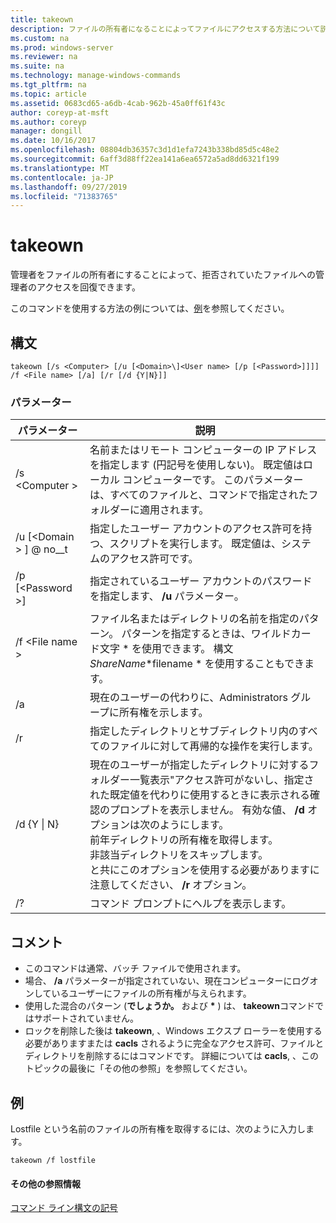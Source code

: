 ```yaml
---
title: takeown
description: ファイルの所有者になることによってファイルにアクセスする方法について説明します。
ms.custom: na
ms.prod: windows-server
ms.reviewer: na
ms.suite: na
ms.technology: manage-windows-commands
ms.tgt_pltfrm: na
ms.topic: article
ms.assetid: 0683cd65-a6db-4cab-962b-45a0ff61f43c
author: coreyp-at-msft
ms.author: coreyp
manager: dongill
ms.date: 10/16/2017
ms.openlocfilehash: 08804db36357c3d1d1efa7243b338bd85d5c48e2
ms.sourcegitcommit: 6aff3d88ff22ea141a6ea6572a5ad8dd6321f199
ms.translationtype: MT
ms.contentlocale: ja-JP
ms.lasthandoff: 09/27/2019
ms.locfileid: "71383765"
---
```

# <a name="takeown"></a>takeown

管理者をファイルの所有者にすることによって、拒否されていたファイルへの管理者のアクセスを回復できます。

このコマンドを使用する方法の例については、[例](#BKMK_examples)を参照してください。

## <a name="syntax"></a>構文

```
takeown [/s <Computer> [/u [<Domain>\]<User name> [/p [<Password>]]]] /f <File name> [/a] [/r [/d {Y|N}]]
```

### <a name="parameters"></a>パラメーター

|パラメーター|説明|
|---------|-----------|
|/s \<Computer >|名前またはリモート コンピューターの IP アドレスを指定します (円記号を使用しない)。 既定値はローカル コンピューターです。 このパラメーターは、すべてのファイルと、コマンドで指定されたフォルダーに適用されます。|
|/u [\<Domain > \] @ no__t|指定したユーザー アカウントのアクセス許可を持つ、スクリプトを実行します。 既定値は、システムのアクセス許可です。|
|/p [\<Password >]|指定されているユーザー アカウントのパスワードを指定します、 **/u** パラメーター。|
|/f \<File name >|ファイル名またはディレクトリの名前を指定のパターン。 パターンを指定するときは、ワイルドカード文字 * を使用できます。 構文*ShareName*\*filename * を使用することもできます。|
|/a|現在のユーザーの代わりに、Administrators グループに所有権を示します。|
|/r|指定したディレクトリとサブディレクトリ内のすべてのファイルに対して再帰的な操作を実行します。|
|/d {Y \| N}|現在のユーザーが指定したディレクトリに対するフォルダー一覧表示"アクセス許可がないし、指定された既定値を代わりに使用するときに表示される確認のプロンプトを表示しません。 有効な値、 **/d** オプションは次のようにします。</br>前年ディレクトリの所有権を取得します。</br>非該当ディレクトリをスキップします。</br>と共にこのオプションを使用する必要がありますに注意してください、 **/r** オプション。|
|/?|コマンド プロンプトにヘルプを表示します。|

## <a name="remarks"></a>コメント

-   このコマンドは通常、バッチ ファイルで使用されます。
-   場合、 **/a** パラメーターが指定されていない、現在コンピューターにログオンしているユーザーにファイルの所有権が与えられます。
-   使用した混合のパターン (**でしょうか。** および **&#42;** ) は、 **takeown**コマンドではサポートされていません。
-   ロックを削除した後は **takeown**, 、Windows エクスプ ローラーを使用する必要がありますまたは **cacls** されるように完全なアクセス許可、ファイルとディレクトリを削除するにはコマンドです。 詳細については **cacls**, 、このトピックの最後に「その他の参照」を参照してください。

## <a name="BKMK_examples"></a>例

Lostfile という名前のファイルの所有権を取得するには、次のように入力します。
```
takeown /f lostfile
```

#### <a name="additional-references"></a>その他の参照情報

[コマンド ライン構文の記号](command-line-syntax-key.md)